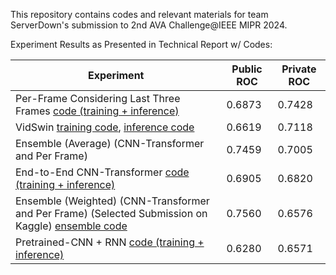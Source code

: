 This repository contains codes and relevant materials for team ServerDown's submission to 2nd AVA Challenge@IEEE MIPR 2024.

Experiment Results as Presented in Technical Report w/ Codes:

| Experiment                                                                                                                           | Public ROC | Private ROC |
| ------------------------------------------------------------------------------------------------------------------------------------ | ---------- | ----------- |
| Per-Frame Considering Last Three Frames [code (training + inference)](per-frame-cnn.ipynb)                                           | 0.6873     | 0.7428      |
| VidSwin [training code](vidswin-training.ipynb), [inference code](vidswin-inference.ipynb)                                           | 0.6619     | 0.7118      |
| Ensemble (Average) (CNN-Transformer and Per Frame)                                                                                   | 0.7459     | 0.7005      |
| End-to-End CNN-Transformer [code (training + inference)](end-to-end-cnn-transformer.ipynb)                                           | 0.6905     | 0.6820      |
| Ensemble (Weighted) (CNN-Transformer and Per Frame) (Selected Submission on Kaggle) [ensemble code](weighted_ensemble_submission.py) | 0.7560     | 0.6576      |
| Pretrained-CNN + RNN [code (training + inference)](pretrained-cnn-rnn.ipynb)                                                         | 0.6280     | 0.6571      |
